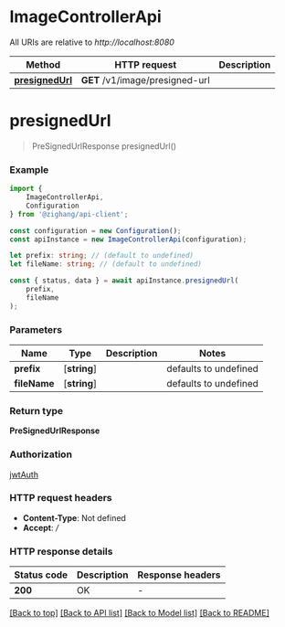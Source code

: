 # ImageControllerApi

All URIs are relative to *http://localhost:8080*

|Method | HTTP request | Description|
|------------- | ------------- | -------------|
|[**presignedUrl**](#presignedurl) | **GET** /v1/image/presigned-url | |

# **presignedUrl**
> PreSignedUrlResponse presignedUrl()


### Example

```typescript
import {
    ImageControllerApi,
    Configuration
} from '@zighang/api-client';

const configuration = new Configuration();
const apiInstance = new ImageControllerApi(configuration);

let prefix: string; // (default to undefined)
let fileName: string; // (default to undefined)

const { status, data } = await apiInstance.presignedUrl(
    prefix,
    fileName
);
```

### Parameters

|Name | Type | Description  | Notes|
|------------- | ------------- | ------------- | -------------|
| **prefix** | [**string**] |  | defaults to undefined|
| **fileName** | [**string**] |  | defaults to undefined|


### Return type

**PreSignedUrlResponse**

### Authorization

[jwtAuth](../README.md#jwtAuth)

### HTTP request headers

 - **Content-Type**: Not defined
 - **Accept**: */*


### HTTP response details
| Status code | Description | Response headers |
|-------------|-------------|------------------|
|**200** | OK |  -  |

[[Back to top]](#) [[Back to API list]](../README.md#documentation-for-api-endpoints) [[Back to Model list]](../README.md#documentation-for-models) [[Back to README]](../README.md)

